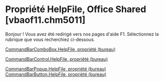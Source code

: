 
# Propriété HelpFile, Office Shared [vbaof11.chm5011]

Bonjour ! Vous avez été redirigé vers nos pages d'aide F1. Sélectionnez la rubrique que vous recherchiez ci-dessous.

[CommandBarComboBox.HelpFile, propriété (bureau)](http://msdn.microsoft.com/library/2fbe2d70-b8f7-d800-ed46-0ac88125b8f1%28Office.15%29.aspx)

[CommandBarControl.HelpFile, propriété (bureau)](http://msdn.microsoft.com/library/2372698e-1c3b-de8b-b671-356fbd9cad6b%28Office.15%29.aspx)

[CommandBarPopup.HelpFile, propriété (bureau)](http://msdn.microsoft.com/library/67c79cb5-cca7-d113-49de-9f636c757867%28Office.15%29.aspx)
[CommandBarButton.HelpFile, propriété (bureau)](http://msdn.microsoft.com/library/6e97a52d-f50d-600b-26eb-b22988bd5ed5%28Office.15%29.aspx)
